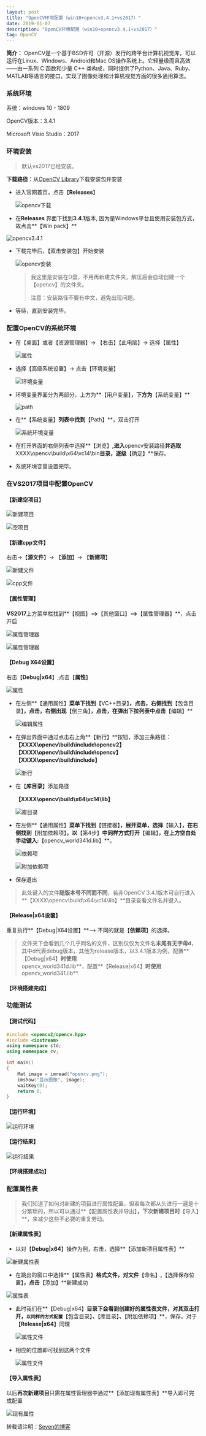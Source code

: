 ```yaml
---
layout: post
title: "OpenCV环境配置（win10+opencv3.4.1+vs2017）"
date: 2019-01-07
description: "OpenCV环境配置（win10+opencv3.4.1+vs2017）"
tag: OpenCV
---
```



**简介：** OpenCV是一个基于BSD许可（开源）发行的跨平台计算机视觉库，可以运行在Linux、Windows、Android和Mac OS操作系统上。它轻量级而且高效——由一系列 C 函数和少量 C++ 类构成，同时提供了Python、Java、Ruby、MATLAB等语言的接口，实现了图像处理和计算机视觉方面的很多通用算法。

### 系统环境

系统：windows 10 - 1809

OpenCV版本：3.4.1

Microsoft Visio Studio：2017

### 环境安装

> 默认vs2017已经安装。

**下载路径**：从[OpenCV Library](https://link.jianshu.com/?t=https%3A%2F%2Fopencv.org%2F)下载安装包并安装

- 进入官网首页，点击【**Releases**】

  ![opencv下载](http://eveseven.oss-cn-shanghai.aliyuncs.com/19-1-7/71143712.jpg)

-  在**Releases** 界面下找到**3.4.1**版本, 因为是Windows平台且使用安装包方式，故点击**【Win pack】**

![opencv3.4.1](http://eveseven.oss-cn-shanghai.aliyuncs.com/19-1-7/4000755.jpg)

- 下载完毕后，【双击安装包】开始安装

  ![opencv安装](http://eveseven.oss-cn-shanghai.aliyuncs.com/19-1-7/51001757.jpg)

  > 我这里是安装在D盘，不用再新建文件夹，解压后会自动创建一个【opencv】的文件夹。
  >
  > 注意：安装路径不要有中文，避免出现问题。

- 等待，直到安装完毕。

### 配置OpenCV的系统环境

- 在【桌面】或者【资源管理器】-> 【右击】【此电脑】-> 选择【属性】

  ![属性](http://eveseven.oss-cn-shanghai.aliyuncs.com/19-1-7/1812340.jpg)

- 选择【高级系统设置】-> 点击【环境变量】

  ![环境变量](http://eveseven.oss-cn-shanghai.aliyuncs.com/19-1-7/3290596.jpg)

- 环境变量界面分为两部分，上方为**【用户变量】**，下方为**【系统变量】**

  ![path](http://eveseven.oss-cn-shanghai.aliyuncs.com/19-1-7/18148003.jpg)

- 在**【系统变量】**列表中找到**【Path】**，双击打开

  ![系统环境变量](http://eveseven.oss-cn-shanghai.aliyuncs.com/19-1-7/43977585.jpg)

- 在打开界面的右侧列表中选择**【浏览】**,进入**opencv安装路径**并选取**XXXX\opencv\build\x64\vc14\bin**目录，逐级**【确定】**保存。

- 系统环境变量设置完毕。

### 在VS2017项目中配置OpenCV

#### 【**新建空项目**】

![新建项目](http://eveseven.oss-cn-shanghai.aliyuncs.com/19-1-7/70133617.jpg)

![空项目](http://eveseven.oss-cn-shanghai.aliyuncs.com/19-1-7/85326264.jpg)

#### 【**新建cpp文件**】

右击->【**源文件**】-> 【**添加**】-> 【**新建项**】

![新建文件](http://eveseven.oss-cn-shanghai.aliyuncs.com/19-1-7/31670791.jpg)

![cpp文件](http://eveseven.oss-cn-shanghai.aliyuncs.com/19-1-7/71795105.jpg)

#### 【**属性管理**】

**VS2017**上方菜单栏找到**【视图】**-->**【其他窗口】**-->**【属性管理器】**，点击开启

![属性管理器](http://eveseven.oss-cn-shanghai.aliyuncs.com/19-1-7/12879883.jpg)

![属性管理器](http://eveseven.oss-cn-shanghai.aliyuncs.com/19-1-7/18122186.jpg)

#### **【Debug X64设置】**

右击【**Debug\|x64**】,点击【**属性**】

![属性](http://eveseven.oss-cn-shanghai.aliyuncs.com/19-1-7/31611889.jpg)

- 在左侧**【通用属性】**菜单下找到**【VC++目录】**，点击，右侧找到**【包含目录】**，点击，右侧出现**【倒三角】**，点击，在弹出下拉列表中点击**【编辑】**

  ![编辑属性](http://eveseven.oss-cn-shanghai.aliyuncs.com/19-1-7/83946786.jpg)

- 在弹出界面中通过点击右上角**【新行】**按钮，添加三条路径：
  **【XXXX\opencv\build\include\opencv2】**
  **【XXXX\opencv\build\include\opencv】**
  **【XXXX\opencv\build\include】**

  ![新行](http://eveseven.oss-cn-shanghai.aliyuncs.com/19-1-7/34773414.jpg)

- 在【**库目录**】添加路径

  **【XXXX\opencv\build\x64\vc14\lib】**

  ![库目录](http://eveseven.oss-cn-shanghai.aliyuncs.com/19-1-7/41741966.jpg)

- 在左侧**【通用属性】**菜单下找到**【链接器】**，展开菜单，选择**【输入】**，在右侧找到**【附加依赖项】**，以**【第4步】**中同样方式打开**【编辑】**，在上方空白处手动键入:**【opencv_world341d.lib】**。

  ![依赖项](http://eveseven.oss-cn-shanghai.aliyuncs.com/19-1-7/9953370.jpg)

  ![附加依赖项](http://eveseven.oss-cn-shanghai.aliyuncs.com/19-1-7/3510846.jpg)

- 保存退出

>  此处键入的文件**随版本号不同而不同**，若非OpenCV 3.4.1版本可自行进入**【XXXX\opencv\build\x64\vc14\lib】**目录查看文件名并键入。

#### 【**Release\|x64设置**】

重复执行**【Debug\|X64设置】**--> 不同的就是【**依赖项**】的选择。

>  文件夹下会看到几个几乎同名的文件，区别仅仅为文件名**末尾有无字母d**，其中d代表debug版本，其他为release版本，以3.4.1版本为例，配置**【Debug\|x64】**时使用**opencv_world341d.lib**，配置**【Release\|x64】**时使用**opencv_world341.lib**.

#### 【**环境搭建完成**】

### 功能测试



#### 【测试代码】

```c++
#include <opencv2/opencv.hpp>
#include <iostream>
using namespace std;
using namespace cv;

int main()
{
    Mat image = imread("opencv.png");  
    imshow("显示图像", image);
    waitKey(0);
    return 0;
}
```

#### 【运行环境】

![运行环境](http://eveseven.oss-cn-shanghai.aliyuncs.com/19-1-7/59828793.jpg)

#### 【**运行结果**】

![运行结果](http://eveseven.oss-cn-shanghai.aliyuncs.com/19-1-7/83983634.jpg)

#### 【**环境搭建成功**】

### 配置属性表

> 我们知道了如何对新建的项目进行属性配置，但若每次都从头进行一遍是十分繁琐的，所以可以通过**【配置属性表并导出】**，下次新建项目时**【导入】**，来减少这些不必要的重复劳动。

#### 【**新建属性表**】

- 以对【**Debug\|x64**】操作为例，右击，选择**【添加新项目属性表】**

![新建属性表](http://eveseven.oss-cn-shanghai.aliyuncs.com/19-1-7/42846413.jpg)

- 在跳出的窗口中选择**【属性表】**格式文件，对文件**【命名】**,**【选择保存位置】**，点击**【添加】**新建成功

![属性表](http://eveseven.oss-cn-shanghai.aliyuncs.com/19-1-7/38050191.jpg)

- 此时我们在**【Debug\|x64】**目录下会看到创建好的属性表文件，对其双击打开，`以同样的方式配置`**【包含目录】**、**【库目录】**、**【附加依赖项】**，保存，对于【**Release\|x64**】同理

  ![属性文件](http://eveseven.oss-cn-shanghai.aliyuncs.com/19-1-7/81378791.jpg)

- 相应的位置即可找到这两个文件

  ![属性文件](http://eveseven.oss-cn-shanghai.aliyuncs.com/19-1-7/31368933.jpg)



#### 【**导入属性表**】

以后**再次新建项目**只需在属性管理器中通过**【添加现有属性表】**导入即可完成配置

![现有属性](http://eveseven.oss-cn-shanghai.aliyuncs.com/19-1-7/25516145.jpg)


转载请注明：[Seven的博客](http://sevenold.github.io)